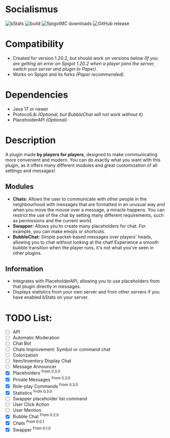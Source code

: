 # Socialismus

![bStats](https://bstats.org/signatures/bukkit/socialismus.svg)
![build](https://img.shields.io/github/actions/workflow/status/whereareiam/Socialismus/development.yml) ![SpigotMC downloads](https://pluginbadges.glitch.me/api/v1/dl/downloads-limegreen.svg?spigot=113119&github=whereareiam%2FSocialismus&style=flat) ![GitHub release](https://img.shields.io/github/v/release/whereareiam/Socialismus)

# Compatibility

- Created for version 1.20.2, but should work on versions below *(If you are getting an error on Spigot 1.20.2 when a
  player joins the server, switch your server and plugin to Paper).*
- Works on Spigot and its forks *(Paper recommended)*.

# Dependencies

- Java 17 or newer
- ProtocolLib *(Optional, but BubbleChat will not work without it)*
- PlaceholderAPI *(Optional)*

# Description

A plugin made **by players for players**, designed to make communicating more convenient and modern. You can do exactly
what
you want with this plugin, as it offers many different modules and great customization of all settings and messages!

## Modules

- **Chats:** Allows the user to communicate with other people in the neighbourhood with messages that are formatted in
  an unusual way and when you move the mouse over a message, a miracle happens. You can restrict the use of the chat by
  setting many different requirements, such as permissions and the current world.
- **Swapper:** Allows you to create many placeholders for chat. For example, you can make emojis or shortcuts.
- **BubbleChat:** Simple packet-based messages over players' heads, allowing you to chat without looking at the chat!
  Experience a smooth bubble transition when the player runs, it's not what you've seen in other plugins.

## Information

- Integrates with PlaceholderAPI, allowing you to use placeholders from that plugin directly in messages.
- Displays statistics from your own server and from other servers if you have enabled bStats on your server.

# TODO List:

- [ ] API
- [ ] Automatic Moderation
- [ ] Chat Bot
- [ ] Chats Improvement: Symbol or command chat
- [ ] Colorization
- [ ] Item/Inventory Display Chat
- [ ] Message Announcer
- [x] Placeholders <sup> From 0.3.0
- [x] Private Messages <sup> From 0.3.0
- [x] Role-play Commands <sup> From 0.3.0
- [x] Statistics <sup> From 0.3.0
- [ ] Swapper placeholder list command
- [ ] User Click Action
- [ ] User Mention
- [x] Bubble Chat <sup> From 0.2.0
- [x] Chats <sup>From 0.0.1
- [x] Swapper <sup>From 0.1.0
